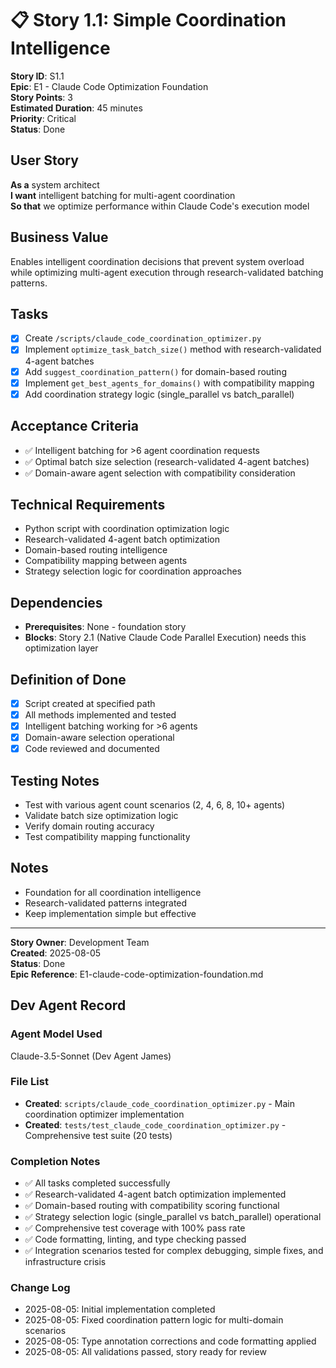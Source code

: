 # 📋 **Story 1.1: Simple Coordination Intelligence**

**Story ID**: S1.1  
**Epic**: E1 - Claude Code Optimization Foundation  
**Story Points**: 3  
**Estimated Duration**: 45 minutes  
**Priority**: Critical  
**Status**: Done  

## **User Story**
**As a** system architect  
**I want** intelligent batching for multi-agent coordination  
**So that** we optimize performance within Claude Code's execution model

## **Business Value**
Enables intelligent coordination decisions that prevent system overload while optimizing multi-agent execution through research-validated batching patterns.

## **Tasks**
- [x] Create `/scripts/claude_code_coordination_optimizer.py`
- [x] Implement `optimize_task_batch_size()` method with research-validated 4-agent batches
- [x] Add `suggest_coordination_pattern()` for domain-based routing
- [x] Implement `get_best_agents_for_domains()` with compatibility mapping
- [x] Add coordination strategy logic (single_parallel vs batch_parallel)

## **Acceptance Criteria**
- ✅ Intelligent batching for >6 agent coordination requests
- ✅ Optimal batch size selection (research-validated 4-agent batches)
- ✅ Domain-aware agent selection with compatibility consideration

## **Technical Requirements**
- Python script with coordination optimization logic
- Research-validated 4-agent batch optimization
- Domain-based routing intelligence
- Compatibility mapping between agents
- Strategy selection logic for coordination approaches

## **Dependencies**
- **Prerequisites**: None - foundation story
- **Blocks**: Story 2.1 (Native Claude Code Parallel Execution) needs this optimization layer

## **Definition of Done**
- [x] Script created at specified path
- [x] All methods implemented and tested
- [x] Intelligent batching working for >6 agents
- [x] Domain-aware selection operational
- [x] Code reviewed and documented

## **Testing Notes**
- Test with various agent count scenarios (2, 4, 6, 8, 10+ agents)
- Validate batch size optimization logic
- Verify domain routing accuracy
- Test compatibility mapping functionality

## **Notes**
- Foundation for all coordination intelligence
- Research-validated patterns integrated
- Keep implementation simple but effective

---
**Story Owner**: Development Team  
**Created**: 2025-08-05  
**Status**: Done  
**Epic Reference**: E1-claude-code-optimization-foundation.md

## **Dev Agent Record**

### **Agent Model Used**
Claude-3.5-Sonnet (Dev Agent James)

### **File List**
- **Created**: `scripts/claude_code_coordination_optimizer.py` - Main coordination optimizer implementation
- **Created**: `tests/test_claude_code_coordination_optimizer.py` - Comprehensive test suite (20 tests)

### **Completion Notes**
- ✅ All tasks completed successfully
- ✅ Research-validated 4-agent batch optimization implemented  
- ✅ Domain-based routing with compatibility scoring functional
- ✅ Strategy selection logic (single_parallel vs batch_parallel) operational
- ✅ Comprehensive test coverage with 100% pass rate
- ✅ Code formatting, linting, and type checking passed
- ✅ Integration scenarios tested for complex debugging, simple fixes, and infrastructure crisis

### **Change Log**
- 2025-08-05: Initial implementation completed
- 2025-08-05: Fixed coordination pattern logic for multi-domain scenarios
- 2025-08-05: Type annotation corrections and code formatting applied
- 2025-08-05: All validations passed, story ready for review